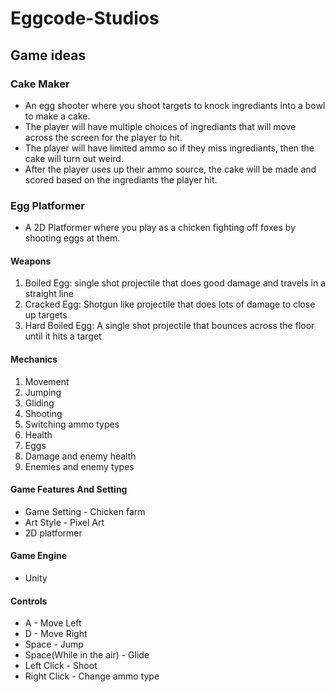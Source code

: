 # Eggcode-Studios

## Game ideas
### Cake Maker
- An egg shooter where you shoot targets to knock ingrediants into a bowl to make a cake. 
- The player will have multiple choices of ingrediants that will move across the screen for the player to hit. 
- The player will have limited ammo so if they miss ingrediants, then the cake will turn out weird. 
- After the player uses up their ammo source, the cake will be made and scored based on the ingrediants the player hit.

### Egg Platformer
- A 2D Platformer where you play as a chicken fighting off foxes by shooting eggs at them.

 #### Weapons
 1. Boiled Egg: single shot projectile that does good damage and travels in a straight line
 2. Cracked Egg: Shotgun like projectile that does lots of damage to close up targets
 3. Hard Boiled Egg: A single shot projectile that bounces across the floor until it hits a target
 #### Mechanics
 1. Movement 
 2. Jumping
 3. Gliding 
 4. Shooting
 5. Switching ammo types 
 6. Health 
 7. Eggs
 8. Damage and enemy health 
 9. Enemies and enemy types
 #### Game Features And Setting
 - Game Setting - Chicken farm
 - Art Style - Pixel Art
 - 2D platformer

 #### Game Engine
 - Unity

 #### Controls
 - A - Move Left
 - D - Move Right
 - Space - Jump
 - Space(While in the air) - Glide
 - Left Click - Shoot
 - Right Click - Change ammo type


 